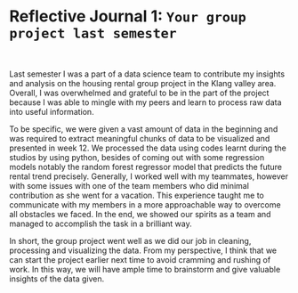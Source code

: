 # Reflective Journal 1: `Your group project last semester `
<br>

Last semester I was a part of a data science team to contribute my insights and analysis on the housing rental group project in the Klang valley area. Overall, I was overwhelmed and grateful to be in the part of the project because I was able to mingle with my peers and learn to process raw data into useful information.

To be specific, we were given a vast amount of data in the beginning and was required to extract meaningful chunks of data to be visualized and presented in week 12.  We processed the data using codes learnt during the studios by using python, besides of coming out with some regression models notably the random forest regressor model that predicts the future rental trend precisely. Generally, I worked well with my teammates, however with some issues with one of the team members who did minimal contribution as she went for a vacation. This experience taught me to communicate with my members in a more approachable way to overcome all obstacles we faced. In the end, we showed our spirits as a team and managed to accomplish the task in a brilliant way.

 In short, the group project went well as we did our job in cleaning, processing and visualizing the data. From my perspective, I think that we can start the project earlier next time to avoid cramming and rushing of work. In this way, we will have ample time to brainstorm and give valuable insights of the data given.

